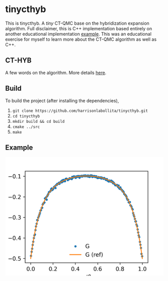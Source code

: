 # tinycthyb

This is tinycthyb. A _tiny_ CT-QMC base on the hybridization expansion algorithm. Full disclaimer, this is C++ implementation based entirely on another educational implementation [example](https://github.com/HugoStrand/cthyb.jl). This was an educational exercise for myself to learn more about the CT-QMC algorithm as well as C++.

## CT-HYB
A few words on the algorithm. More details [here](https://journals.aps.org/rmp/abstract/10.1103/RevModPhys.83.349).

## Build
To build the project (after installing the dependencies),

1. ``git clone https://github.com/harrisonlabollita/tinycthyb.git``
2. ``cd tinycthyb``
3. ``mkdir build && cd build``
4. ``cmake ../src``
5. ``make``

## Example
![example](./doc/g_tau.png)
